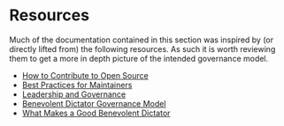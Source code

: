Resources
=========

Much of the documentation contained in this section was inspired by (or directly lifted from) the following resources. As such it is worth reviewing them to get a more in depth picture of the intended governance model.

  * [How to Contribute to Open Source](https://opensource.guide/how-to-contribute/)
  * [Best Practices for Maintainers](https://opensource.guide/best-practices/)
  * [Leadership and Governance](https://opensource.guide/leadership-and-governance/)
  * [Benevolent Dictator Governance Model](http://oss-watch.ac.uk/resources/benevolentdictatorgovernancemodel)
  * [What Makes a Good Benevolent Dictator](https://producingoss.com/html-chunk/benevolent-dictator.html)

